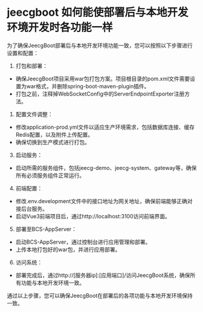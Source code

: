 # jeecgboot 如何能使部署后与本地开发环境开发时各功能一样

为了确保JeecgBoot部署后与本地开发环境功能一致，您可以按照以下步骤进行设置和配置：

1. 打包和部署：
* 确保JeecgBoot项目采用war包打包方案。项目根目录的pom.xml文件需要设置为war格式，并删除spring-boot-maven-plugin插件。
* 打包之前，注释掉WebSocketConfig中的ServerEndpointExporter注册方法。
  
1. 配置文件调整：
* 修改application-prod.yml文件以适应生产环境需求，包括数据库连接、缓存Redis配置，以及附件上传配置。
* 确保切换到生产模式进行打包。

3. 启动服务：
* 启动所需的服务组件，包括jeecg-demo、jeecg-system、gateway等，确保所有必须服务组件正常运行。

4. 前端配置：
* 修改.env.development文件中的接口地址为网关地址，确保前端能够正确对接后台服务。
* 启动Vue3前端项目后，通过http://localhost:3100访问前端界面。
  
5. 部署至BCS-AppServer：
* 启动BCS-AppServer，通过控制台进行应用管理和部署。
* 上传本地打包好的war包，并进行应用部署。
  
6. 访问系统：
* 部署完成后，通过http://[服务器ip]:[应用端口]/访问JeecgBoot系统，确保所有功能与本地开发环境一致。

通过以上步骤，您可以确保JeecgBoot在部署后的各项功能与本地开发环境保持一致。